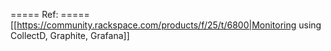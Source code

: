 ===== Ref: =====
[[https://community.rackspace.com/products/f/25/t/6800|Monitoring using CollectD, Graphite, Grafana]]